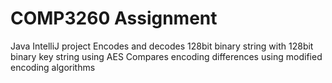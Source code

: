 # COMP3260 Assignment
 Java IntelliJ project
Encodes and decodes 128bit binary string with 128bit binary key string using AES
Compares encoding differences using modified encoding algorithms
